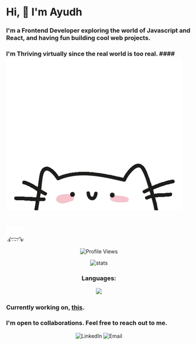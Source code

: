 # Hi, :wave: I'm Ayudh
### I'm a Frontend Developer exploring the world of Javascript and React, and having fun building cool web projects.
### I'm Thriving virtually since the real world is too real. ####![](cat.webp)
#
<img src="cat.webp" width="50"/>
<p align="center">
  <img src="https://komarev.com/ghpvc/?username=makersmecca&base=1093&label=Profile+Views" alt="Profile Views" />
</p>
<p align="center">
  <img src="https://streak-stats.demolab.com?user=makersmecca&theme=tokyonight&border_radius=6&date_format=M%20j%5B%2C%20Y%5D&card_width=450&card_height=170" alt="stats" />
</p>
<h3 align="center">Languages: </h3>
<p align="center">
  <img src="https://github-readme-stats.vercel.app/api/top-langs/?username=anuraghazra&layout=compact&theme=radical" />
</p>

### Currently working on, <a href ="https://github.com/makersmecca/PomodoroStudyApp">this</a>.

### I'm open to collaborations. Feel free to reach out to me.
<div align="center">
<a href="https://www.linkedin.com/in/ayudh-nandi" style="text-decoration:none;">
  <img src="https://github.com/makersmecca/makersmecca/blob/master/Linkedin.png" alt="LinkedIn" width="35" height="35"/>
</a>
<a href="mailto:ayudhnandi@gmail.com" style="text-decoration:none;">
  <img src="https://github.com/makersmecca/makersmecca/blob/master/Email%20.png" alt="Email" width="35" height="35"/>
</a>
</div>


